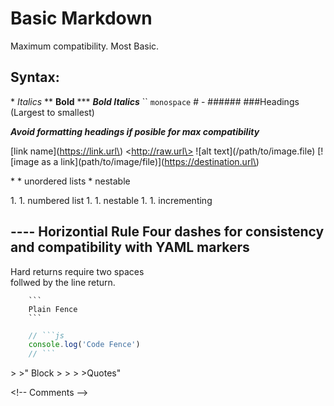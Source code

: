 # Basic Markdown

Maximum compatibility. Most Basic.

## Syntax:

\* *Italics*
\*\* **Bold**
\*\*\* ***Bold Italics***
`` `monospace`
\# - \#\#\#\#\#\# ###Headings (Largest to smallest)

***Avoid formatting headings if posible for max compatibility***

\[link name\]\(https://link.url\)
\<http://raw.url\>
!\[alt text\]\(/path/to/image.file\)
\[!\[image as a link\]\(path/to/image/file\)\]\(https://destination.url\)

\* * unordered lists
        * nestable

1\. 1. numbered list
        1\. 1. nestable
        1\. 1. incrementing

\-\-\-\- Horizontial Rule
Four dashes for consistency and compatibility with YAML markers
----

Hard returns require two spaces  
follwed by the line return.

```
    ```
    Plain Fence
    ```
```

```js
    // ```js
    console.log('Code Fence')
    // ```
```

\> >" Block
\> >
\> >Quotes"

\<\!\-\- Comments \-\-\>




